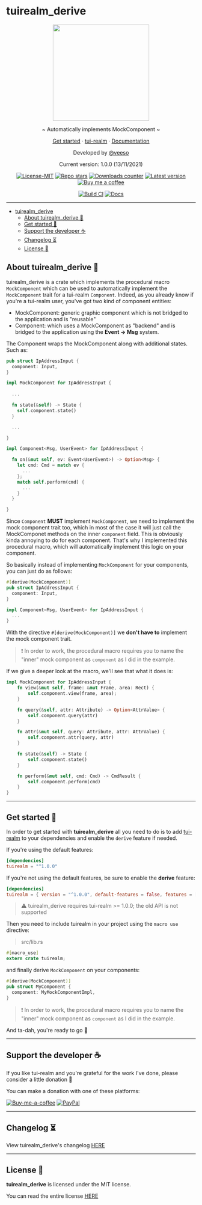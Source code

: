 # tuirealm_derive

<p align="center">
  <img src="https://rawcdn.githack.com/veeso/tui-realm/39c38c3bd905f724403481514adb2cf2b4e69a7b/docs/images/tui-realm.svg" width="256" height="256" />
</p>

<p align="center">~ Automatically implements MockComponent ~</p>
<p align="center">
  <a href="#get-started-">Get started</a>
  ·
  <a href="https://github.com/veeso/tui-realm" target="_blank">tui-realm</a>
  ·
  <a href="https://docs.rs/tuirealm_derive" target="_blank">Documentation</a>
</p>

<p align="center">Developed by <a href="https://veeso.github.io/" target="_blank">@veeso</a></p>
<p align="center">Current version: 1.0.0 (13/11/2021)</p>

<p align="center">
  <a href="https://opensource.org/licenses/MIT"
    ><img
      src="https://img.shields.io/badge/License-MIT-teal.svg"
      alt="License-MIT"
  /></a>
  <a href="https://github.com/veeso/tui-realm/stargazers"
    ><img
      src="https://img.shields.io/github/stars/veeso/tuirealm_derive.svg"
      alt="Repo stars"
  /></a>
  <a href="https://crates.io/crates/tuirealm_derive"
    ><img
      src="https://img.shields.io/crates/d/tuirealm_derive.svg"
      alt="Downloads counter"
  /></a>
  <a href="https://crates.io/crates/tuirealm_derive"
    ><img
      src="https://img.shields.io/crates/v/tuirealm_derive.svg"
      alt="Latest version"
  /></a>
  <a href="https://www.buymeacoffee.com/veeso">
    <img
      src="https://img.shields.io/badge/Donate-BuyMeACoffee-yellow.svg"
      alt="Buy me a coffee"
  /></a>
</p>
<p align="center">
  <a href="https://github.com/veeso/tuirealm_derive/actions"
    ><img
      src="https://github.com/veeso/tuirealm_derive/workflows/Build/badge.svg"
      alt="Build CI"
  /></a>
  <a href="https://docs.rs/tuirealm_derive"
    ><img
      src="https://docs.rs/tuirealm_derive/badge.svg"
      alt="Docs"
  /></a>
</p>

---

- [tuirealm_derive](#tuirealm_derive)
  - [About tuirealm_derive 👑](#about-tuirealm_derive-)
  - [Get started 🏁](#get-started-)
  - [Support the developer ☕](#support-the-developer-)
  - [Changelog ⏳](#changelog-)
  - [License 📃](#license-)

## About tuirealm_derive 👑

tuirealm_derive is a crate which implements the procedural macro `MockComponent` which can be used to automatically implement
the `MockComponent` trait for a tui-realm `Component`.
Indeed, as you already know if you're a tui-realm user, you've got two kind of component entities:

- MockComponent: generic graphic component which is not bridged to the application and is "reusable"
- Component: which uses a MockComponent as "backend" and is bridged to the application using the **Event -> Msg** system.

The Component wraps the MockComponent along with additional states. Such as:

```rust
pub struct IpAddressInput {
  component: Input,
}

impl MockComponent for IpAddressInput {
  
  ...

  fn state(&self) -> State {
    self.component.state()
  }

  ...

}

impl Component<Msg, UserEvent> for IpAddressInput {

  fn on(&mut self, ev: Event<UserEvent>) -> Option<Msg> {
    let cmd: Cmd = match ev {
      ...
    };
    match self.perform(cmd) {
      ...
    }
  }

}
```

Since `Component` **MUST** implement `MockComponent`, we need to implement the mock component trait too, which in most of the case it will just call the MockComponet methods on the inner `component` field. This is obviously kinda annoying to do for each component. That's why I implemented this procedural macro, which will automatically implement this logic on your component.

So basically instead of implementing `MockComponent` for your components, you can just do as follows:

```rust
#[derive(MockComponent)]
pub struct IpAddressInput {
  component: Input,
}

impl Component<Msg, UserEvent> for IpAddressInput {
  ...
}
```

With the directive `#[derive(MockComponent)]` we **don't have to** implement the mock component trait.

> ❗ In order to work, the procedural macro requires you to name the "inner" mock component as `component` as I did in the example.

If we give a deeper look at the macro, we'll see that what it does is:

```rust
impl MockComponent for IpAddressInput {
    fn view(&mut self, frame: &mut Frame, area: Rect) {
        self.component.view(frame, area);
    }

    fn query(&self, attr: Attribute) -> Option<AttrValue> {
        self.component.query(attr)
    }

    fn attr(&mut self, query: Attribute, attr: AttrValue) {
        self.component.attr(query, attr)
    }

    fn state(&self) -> State {
        self.component.state()
    }

    fn perform(&mut self, cmd: Cmd) -> CmdResult {
        self.component.perform(cmd)
    }
}
```

---

## Get started 🏁

In order to get started with **tuirealm_derive** all you need to do is to add [tui-realm](https://github.com/veeso/tui-realm) to your dependencies and enable the `derive` feature if needed.

If you're using the default features:

```toml
[dependencies]
tuirealm = "^1.0.0"
```

If you're not using the default features, be sure to enable the **derive** feature:

```toml
[dependencies]
tuirealm = { version = "^1.0.0", default-features = false, features = ["derive", "with-termion"] }
```

>⚠️ tuirealm_derive requires tui-realm >= 1.0.0; the old API is not supported

Then you need to include tuirealm in your project using the `macro use` directive:

> src/lib.rs

```rust
#[macro_use]
extern crate tuirealm;
```

and finally derive `MockComponent` on your components:

```rust
#[derive(MockComponent)]
pub struct MyComponent {
  component: MyMockComponentImpl,
}
```

> ❗ In order to work, the procedural macro requires you to name the "inner" mock component as `component` as I did in the example.

And ta-dah, you're ready to go 🎉

---

## Support the developer ☕

If you like tui-realm and you're grateful for the work I've done, please consider a little donation 🥳

You can make a donation with one of these platforms:

[![Buy-me-a-coffee](https://img.shields.io/badge/-buy_me_a%C2%A0coffee-gray?style=for-the-badge&logo=buy-me-a-coffee)](https://www.buymeacoffee.com/veeso)
[![PayPal](https://img.shields.io/badge/PayPal-00457C?style=for-the-badge&logo=paypal&logoColor=white)](https://www.paypal.me/chrisintin)

---

## Changelog ⏳

View tuirealm_derive's changelog [HERE](CHANGELOG.md)

---

## License 📃

**tuirealm_derive** is licensed under the MIT license.

You can read the entire license [HERE](LICENSE)
